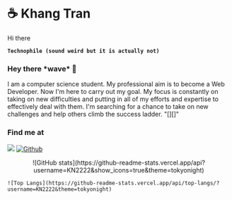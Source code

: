 # ☕ Khang Tran

Hi there

**`Technophile (sound weird but it is actually not) `**

### Hey there \*wave\* 👋

I am a computer science student. My professional aim is to become a Web Developer. Now I'm here to carry out my goal. My focus is constantly on taking on new difficulties and putting in all of my efforts and expertise to effectively deal with them. I'm searching for a chance to take on new challenges and help others climb the success ladder. "[][]"

### Find me at

<p align="center">

</p>

![](https://visitor-badge.laobi.icu/badge?page_id=KN2222.KN2222)
[![Github](https://img.shields.io/github/followers/KN2222?label=Follow&style=social)](https://github.com/KN2222)

<p align="center">
    ![GitHub stats](https://github-readme-stats.vercel.app/api?username=KN2222&show_icons=true&theme=tokyonight)

    ![Top Langs](https://github-readme-stats.vercel.app/api/top-langs/?username=KN2222&theme=tokyonight)
</p>
